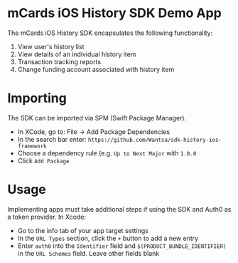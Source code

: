 # mCards iOS History SDK Demo App

The mCards iOS History SDK encapsulates the following functionality:

1. View user's history list
2. View details of an individual history item 
3. Transaction tracking reports 
4. Change funding account associated with history item

# Importing
The SDK can be imported via SPM (Swift Package Manager).

- In XCode, go to: File -> Add Package Dependencies
- In the search bar enter: `https://github.com/Wantsa/sdk-history-ios-framework`
- Choose a dependency rule (e.g. `Up to Next Major` with `1.0.0`
- Click `Add Package`

# Usage
Implementing apps must take additional steps if using the SDK and Auth0 as a token provider. In Xcode:
- Go to the info tab of your app target settings
- In the `URL Types` section, click the `+` button to add a new entry
- Enter `auth0` into the `Identifier` field and `$(PRODUCT_BUNDLE_IDENTIFIER)` in the `URL Schemes` field. Leave other fields blank
